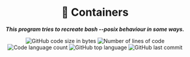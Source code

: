 
<h1 align="center">
	📖 Containers
</h1>

<p align="center">
	<b><i>This program tries to recreate bash --posix behaviour in some ways.</i></b><br>
</p>

<p align="center">
	<img alt="GitHub code size in bytes" src="https://img.shields.io/github/languages/code-size/jdecorte-be/42-Containers?color=lightblue" />
	<img alt="Number of lines of code" src="https://img.shields.io/tokei/lines/github/jdecorte-be/42-Containers?color=critical" />
	<img alt="Code language count" src="https://img.shields.io/github/languages/count/jdecorte-be/42-Containers?color=yellow" />
	<img alt="GitHub top language" src="https://img.shields.io/github/languages/top/jdecorte-be/42-Containers?color=blue" />
	<img alt="GitHub last commit" src="https://img.shields.io/github/last-commit/jdecorte-be/42-Containers?color=green" />
</p>

